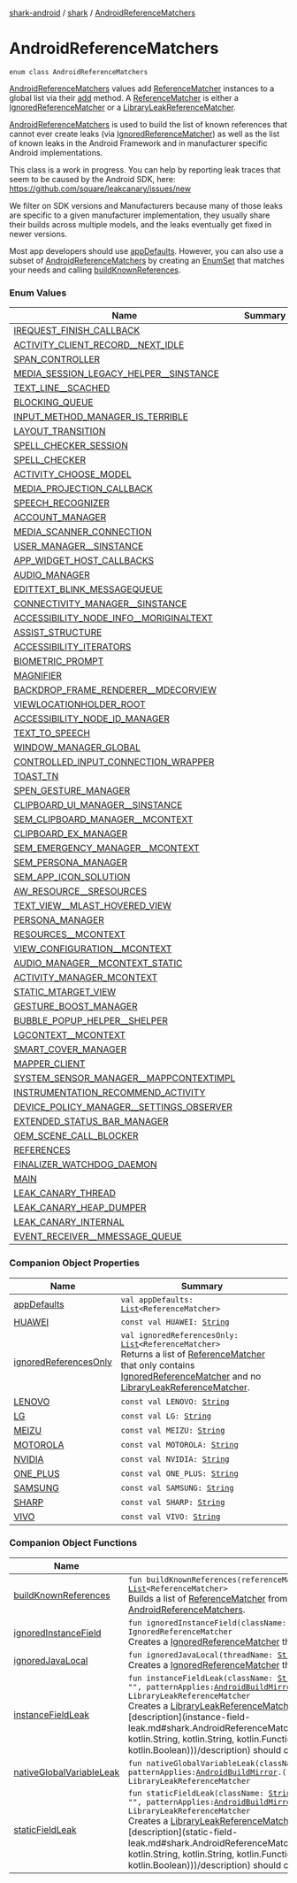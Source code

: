 [shark-android](../../index.md) / [shark](../index.md) / [AndroidReferenceMatchers](./index.md)

# AndroidReferenceMatchers

`enum class AndroidReferenceMatchers`

[AndroidReferenceMatchers](./index.md) values add [ReferenceMatcher](#) instances to a global list via their
[add](#) method. A [ReferenceMatcher](#) is either a [IgnoredReferenceMatcher](#) or
a [LibraryLeakReferenceMatcher](#).

[AndroidReferenceMatchers](./index.md) is used to build the list of known references that cannot ever create
leaks (via [IgnoredReferenceMatcher](#)) as well as the list of known leaks in the Android Framework
and in manufacturer specific Android implementations.

This class is a work in progress. You can help by reporting leak traces that seem to be caused
by the Android SDK, here: https://github.com/square/leakcanary/issues/new

We filter on SDK versions and Manufacturers because many of those leaks are specific to a given
manufacturer implementation, they usually share their builds across multiple models, and the
leaks eventually get fixed in newer versions.

Most app developers should use [appDefaults](app-defaults.md). However, you can also use a subset of
[AndroidReferenceMatchers](./index.md) by creating an [EnumSet](https://docs.oracle.com/javase/6/docs/api/java/util/EnumSet.html) that matches your needs and calling
[buildKnownReferences](build-known-references.md).

### Enum Values

| Name | Summary |
|---|---|
| [IREQUEST_FINISH_CALLBACK](-i-r-e-q-u-e-s-t_-f-i-n-i-s-h_-c-a-l-l-b-a-c-k.md) |  |
| [ACTIVITY_CLIENT_RECORD__NEXT_IDLE](-a-c-t-i-v-i-t-y_-c-l-i-e-n-t_-r-e-c-o-r-d__-n-e-x-t_-i-d-l-e.md) |  |
| [SPAN_CONTROLLER](-s-p-a-n_-c-o-n-t-r-o-l-l-e-r.md) |  |
| [MEDIA_SESSION_LEGACY_HELPER__SINSTANCE](-m-e-d-i-a_-s-e-s-s-i-o-n_-l-e-g-a-c-y_-h-e-l-p-e-r__-s-i-n-s-t-a-n-c-e.md) |  |
| [TEXT_LINE__SCACHED](-t-e-x-t_-l-i-n-e__-s-c-a-c-h-e-d.md) |  |
| [BLOCKING_QUEUE](-b-l-o-c-k-i-n-g_-q-u-e-u-e.md) |  |
| [INPUT_METHOD_MANAGER_IS_TERRIBLE](-i-n-p-u-t_-m-e-t-h-o-d_-m-a-n-a-g-e-r_-i-s_-t-e-r-r-i-b-l-e.md) |  |
| [LAYOUT_TRANSITION](-l-a-y-o-u-t_-t-r-a-n-s-i-t-i-o-n.md) |  |
| [SPELL_CHECKER_SESSION](-s-p-e-l-l_-c-h-e-c-k-e-r_-s-e-s-s-i-o-n.md) |  |
| [SPELL_CHECKER](-s-p-e-l-l_-c-h-e-c-k-e-r.md) |  |
| [ACTIVITY_CHOOSE_MODEL](-a-c-t-i-v-i-t-y_-c-h-o-o-s-e_-m-o-d-e-l.md) |  |
| [MEDIA_PROJECTION_CALLBACK](-m-e-d-i-a_-p-r-o-j-e-c-t-i-o-n_-c-a-l-l-b-a-c-k.md) |  |
| [SPEECH_RECOGNIZER](-s-p-e-e-c-h_-r-e-c-o-g-n-i-z-e-r.md) |  |
| [ACCOUNT_MANAGER](-a-c-c-o-u-n-t_-m-a-n-a-g-e-r.md) |  |
| [MEDIA_SCANNER_CONNECTION](-m-e-d-i-a_-s-c-a-n-n-e-r_-c-o-n-n-e-c-t-i-o-n.md) |  |
| [USER_MANAGER__SINSTANCE](-u-s-e-r_-m-a-n-a-g-e-r__-s-i-n-s-t-a-n-c-e.md) |  |
| [APP_WIDGET_HOST_CALLBACKS](-a-p-p_-w-i-d-g-e-t_-h-o-s-t_-c-a-l-l-b-a-c-k-s.md) |  |
| [AUDIO_MANAGER](-a-u-d-i-o_-m-a-n-a-g-e-r.md) |  |
| [EDITTEXT_BLINK_MESSAGEQUEUE](-e-d-i-t-t-e-x-t_-b-l-i-n-k_-m-e-s-s-a-g-e-q-u-e-u-e.md) |  |
| [CONNECTIVITY_MANAGER__SINSTANCE](-c-o-n-n-e-c-t-i-v-i-t-y_-m-a-n-a-g-e-r__-s-i-n-s-t-a-n-c-e.md) |  |
| [ACCESSIBILITY_NODE_INFO__MORIGINALTEXT](-a-c-c-e-s-s-i-b-i-l-i-t-y_-n-o-d-e_-i-n-f-o__-m-o-r-i-g-i-n-a-l-t-e-x-t.md) |  |
| [ASSIST_STRUCTURE](-a-s-s-i-s-t_-s-t-r-u-c-t-u-r-e.md) |  |
| [ACCESSIBILITY_ITERATORS](-a-c-c-e-s-s-i-b-i-l-i-t-y_-i-t-e-r-a-t-o-r-s.md) |  |
| [BIOMETRIC_PROMPT](-b-i-o-m-e-t-r-i-c_-p-r-o-m-p-t.md) |  |
| [MAGNIFIER](-m-a-g-n-i-f-i-e-r.md) |  |
| [BACKDROP_FRAME_RENDERER__MDECORVIEW](-b-a-c-k-d-r-o-p_-f-r-a-m-e_-r-e-n-d-e-r-e-r__-m-d-e-c-o-r-v-i-e-w.md) |  |
| [VIEWLOCATIONHOLDER_ROOT](-v-i-e-w-l-o-c-a-t-i-o-n-h-o-l-d-e-r_-r-o-o-t.md) |  |
| [ACCESSIBILITY_NODE_ID_MANAGER](-a-c-c-e-s-s-i-b-i-l-i-t-y_-n-o-d-e_-i-d_-m-a-n-a-g-e-r.md) |  |
| [TEXT_TO_SPEECH](-t-e-x-t_-t-o_-s-p-e-e-c-h.md) |  |
| [WINDOW_MANAGER_GLOBAL](-w-i-n-d-o-w_-m-a-n-a-g-e-r_-g-l-o-b-a-l.md) |  |
| [CONTROLLED_INPUT_CONNECTION_WRAPPER](-c-o-n-t-r-o-l-l-e-d_-i-n-p-u-t_-c-o-n-n-e-c-t-i-o-n_-w-r-a-p-p-e-r.md) |  |
| [TOAST_TN](-t-o-a-s-t_-t-n.md) |  |
| [SPEN_GESTURE_MANAGER](-s-p-e-n_-g-e-s-t-u-r-e_-m-a-n-a-g-e-r.md) |  |
| [CLIPBOARD_UI_MANAGER__SINSTANCE](-c-l-i-p-b-o-a-r-d_-u-i_-m-a-n-a-g-e-r__-s-i-n-s-t-a-n-c-e.md) |  |
| [SEM_CLIPBOARD_MANAGER__MCONTEXT](-s-e-m_-c-l-i-p-b-o-a-r-d_-m-a-n-a-g-e-r__-m-c-o-n-t-e-x-t.md) |  |
| [CLIPBOARD_EX_MANAGER](-c-l-i-p-b-o-a-r-d_-e-x_-m-a-n-a-g-e-r.md) |  |
| [SEM_EMERGENCY_MANAGER__MCONTEXT](-s-e-m_-e-m-e-r-g-e-n-c-y_-m-a-n-a-g-e-r__-m-c-o-n-t-e-x-t.md) |  |
| [SEM_PERSONA_MANAGER](-s-e-m_-p-e-r-s-o-n-a_-m-a-n-a-g-e-r.md) |  |
| [SEM_APP_ICON_SOLUTION](-s-e-m_-a-p-p_-i-c-o-n_-s-o-l-u-t-i-o-n.md) |  |
| [AW_RESOURCE__SRESOURCES](-a-w_-r-e-s-o-u-r-c-e__-s-r-e-s-o-u-r-c-e-s.md) |  |
| [TEXT_VIEW__MLAST_HOVERED_VIEW](-t-e-x-t_-v-i-e-w__-m-l-a-s-t_-h-o-v-e-r-e-d_-v-i-e-w.md) |  |
| [PERSONA_MANAGER](-p-e-r-s-o-n-a_-m-a-n-a-g-e-r.md) |  |
| [RESOURCES__MCONTEXT](-r-e-s-o-u-r-c-e-s__-m-c-o-n-t-e-x-t.md) |  |
| [VIEW_CONFIGURATION__MCONTEXT](-v-i-e-w_-c-o-n-f-i-g-u-r-a-t-i-o-n__-m-c-o-n-t-e-x-t.md) |  |
| [AUDIO_MANAGER__MCONTEXT_STATIC](-a-u-d-i-o_-m-a-n-a-g-e-r__-m-c-o-n-t-e-x-t_-s-t-a-t-i-c.md) |  |
| [ACTIVITY_MANAGER_MCONTEXT](-a-c-t-i-v-i-t-y_-m-a-n-a-g-e-r_-m-c-o-n-t-e-x-t.md) |  |
| [STATIC_MTARGET_VIEW](-s-t-a-t-i-c_-m-t-a-r-g-e-t_-v-i-e-w.md) |  |
| [GESTURE_BOOST_MANAGER](-g-e-s-t-u-r-e_-b-o-o-s-t_-m-a-n-a-g-e-r.md) |  |
| [BUBBLE_POPUP_HELPER__SHELPER](-b-u-b-b-l-e_-p-o-p-u-p_-h-e-l-p-e-r__-s-h-e-l-p-e-r.md) |  |
| [LGCONTEXT__MCONTEXT](-l-g-c-o-n-t-e-x-t__-m-c-o-n-t-e-x-t.md) |  |
| [SMART_COVER_MANAGER](-s-m-a-r-t_-c-o-v-e-r_-m-a-n-a-g-e-r.md) |  |
| [MAPPER_CLIENT](-m-a-p-p-e-r_-c-l-i-e-n-t.md) |  |
| [SYSTEM_SENSOR_MANAGER__MAPPCONTEXTIMPL](-s-y-s-t-e-m_-s-e-n-s-o-r_-m-a-n-a-g-e-r__-m-a-p-p-c-o-n-t-e-x-t-i-m-p-l.md) |  |
| [INSTRUMENTATION_RECOMMEND_ACTIVITY](-i-n-s-t-r-u-m-e-n-t-a-t-i-o-n_-r-e-c-o-m-m-e-n-d_-a-c-t-i-v-i-t-y.md) |  |
| [DEVICE_POLICY_MANAGER__SETTINGS_OBSERVER](-d-e-v-i-c-e_-p-o-l-i-c-y_-m-a-n-a-g-e-r__-s-e-t-t-i-n-g-s_-o-b-s-e-r-v-e-r.md) |  |
| [EXTENDED_STATUS_BAR_MANAGER](-e-x-t-e-n-d-e-d_-s-t-a-t-u-s_-b-a-r_-m-a-n-a-g-e-r.md) |  |
| [OEM_SCENE_CALL_BLOCKER](-o-e-m_-s-c-e-n-e_-c-a-l-l_-b-l-o-c-k-e-r.md) |  |
| [REFERENCES](-r-e-f-e-r-e-n-c-e-s.md) |  |
| [FINALIZER_WATCHDOG_DAEMON](-f-i-n-a-l-i-z-e-r_-w-a-t-c-h-d-o-g_-d-a-e-m-o-n.md) |  |
| [MAIN](-m-a-i-n.md) |  |
| [LEAK_CANARY_THREAD](-l-e-a-k_-c-a-n-a-r-y_-t-h-r-e-a-d.md) |  |
| [LEAK_CANARY_HEAP_DUMPER](-l-e-a-k_-c-a-n-a-r-y_-h-e-a-p_-d-u-m-p-e-r.md) |  |
| [LEAK_CANARY_INTERNAL](-l-e-a-k_-c-a-n-a-r-y_-i-n-t-e-r-n-a-l.md) |  |
| [EVENT_RECEIVER__MMESSAGE_QUEUE](-e-v-e-n-t_-r-e-c-e-i-v-e-r__-m-m-e-s-s-a-g-e_-q-u-e-u-e.md) |  |

### Companion Object Properties

| Name | Summary |
|---|---|
| [appDefaults](app-defaults.md) | `val appDefaults: `[`List`](https://kotlinlang.org/api/latest/jvm/stdlib/kotlin.collections/-list/index.html)`<ReferenceMatcher>` |
| [HUAWEI](-h-u-a-w-e-i.md) | `const val HUAWEI: `[`String`](https://kotlinlang.org/api/latest/jvm/stdlib/kotlin/-string/index.html) |
| [ignoredReferencesOnly](ignored-references-only.md) | `val ignoredReferencesOnly: `[`List`](https://kotlinlang.org/api/latest/jvm/stdlib/kotlin.collections/-list/index.html)`<ReferenceMatcher>`<br>Returns a list of [ReferenceMatcher](#) that only contains [IgnoredReferenceMatcher](#) and no [LibraryLeakReferenceMatcher](#). |
| [LENOVO](-l-e-n-o-v-o.md) | `const val LENOVO: `[`String`](https://kotlinlang.org/api/latest/jvm/stdlib/kotlin/-string/index.html) |
| [LG](-l-g.md) | `const val LG: `[`String`](https://kotlinlang.org/api/latest/jvm/stdlib/kotlin/-string/index.html) |
| [MEIZU](-m-e-i-z-u.md) | `const val MEIZU: `[`String`](https://kotlinlang.org/api/latest/jvm/stdlib/kotlin/-string/index.html) |
| [MOTOROLA](-m-o-t-o-r-o-l-a.md) | `const val MOTOROLA: `[`String`](https://kotlinlang.org/api/latest/jvm/stdlib/kotlin/-string/index.html) |
| [NVIDIA](-n-v-i-d-i-a.md) | `const val NVIDIA: `[`String`](https://kotlinlang.org/api/latest/jvm/stdlib/kotlin/-string/index.html) |
| [ONE_PLUS](-o-n-e_-p-l-u-s.md) | `const val ONE_PLUS: `[`String`](https://kotlinlang.org/api/latest/jvm/stdlib/kotlin/-string/index.html) |
| [SAMSUNG](-s-a-m-s-u-n-g.md) | `const val SAMSUNG: `[`String`](https://kotlinlang.org/api/latest/jvm/stdlib/kotlin/-string/index.html) |
| [SHARP](-s-h-a-r-p.md) | `const val SHARP: `[`String`](https://kotlinlang.org/api/latest/jvm/stdlib/kotlin/-string/index.html) |
| [VIVO](-v-i-v-o.md) | `const val VIVO: `[`String`](https://kotlinlang.org/api/latest/jvm/stdlib/kotlin/-string/index.html) |

### Companion Object Functions

| Name | Summary |
|---|---|
| [buildKnownReferences](build-known-references.md) | `fun buildKnownReferences(referenceMatchers: `[`Set`](https://kotlinlang.org/api/latest/jvm/stdlib/kotlin.collections/-set/index.html)`<`[`AndroidReferenceMatchers`](./index.md)`>): `[`List`](https://kotlinlang.org/api/latest/jvm/stdlib/kotlin.collections/-list/index.html)`<ReferenceMatcher>`<br>Builds a list of [ReferenceMatcher](#) from the [referenceMatchers](build-known-references.md#shark.AndroidReferenceMatchers.Companion$buildKnownReferences(kotlin.collections.Set((shark.AndroidReferenceMatchers)))/referenceMatchers) set of [AndroidReferenceMatchers](./index.md). |
| [ignoredInstanceField](ignored-instance-field.md) | `fun ignoredInstanceField(className: `[`String`](https://kotlinlang.org/api/latest/jvm/stdlib/kotlin/-string/index.html)`, fieldName: `[`String`](https://kotlinlang.org/api/latest/jvm/stdlib/kotlin/-string/index.html)`): IgnoredReferenceMatcher`<br>Creates a [IgnoredReferenceMatcher](#) that matches a [InstanceFieldPattern](#). |
| [ignoredJavaLocal](ignored-java-local.md) | `fun ignoredJavaLocal(threadName: `[`String`](https://kotlinlang.org/api/latest/jvm/stdlib/kotlin/-string/index.html)`): IgnoredReferenceMatcher`<br>Creates a [IgnoredReferenceMatcher](#) that matches a [JavaLocalPattern](#). |
| [instanceFieldLeak](instance-field-leak.md) | `fun instanceFieldLeak(className: `[`String`](https://kotlinlang.org/api/latest/jvm/stdlib/kotlin/-string/index.html)`, fieldName: `[`String`](https://kotlinlang.org/api/latest/jvm/stdlib/kotlin/-string/index.html)`, description: `[`String`](https://kotlinlang.org/api/latest/jvm/stdlib/kotlin/-string/index.html)` = "", patternApplies: `[`AndroidBuildMirror`](../-android-build-mirror/index.md)`.() -> `[`Boolean`](https://kotlinlang.org/api/latest/jvm/stdlib/kotlin/-boolean/index.html)` = ALWAYS): LibraryLeakReferenceMatcher`<br>Creates a [LibraryLeakReferenceMatcher](#) that matches a [InstanceFieldPattern](#). [description](instance-field-leak.md#shark.AndroidReferenceMatchers.Companion$instanceFieldLeak(kotlin.String, kotlin.String, kotlin.String, kotlin.Function1((shark.AndroidBuildMirror, kotlin.Boolean)))/description) should convey what we know about this library leak. |
| [nativeGlobalVariableLeak](native-global-variable-leak.md) | `fun nativeGlobalVariableLeak(className: `[`String`](https://kotlinlang.org/api/latest/jvm/stdlib/kotlin/-string/index.html)`, description: `[`String`](https://kotlinlang.org/api/latest/jvm/stdlib/kotlin/-string/index.html)` = "", patternApplies: `[`AndroidBuildMirror`](../-android-build-mirror/index.md)`.() -> `[`Boolean`](https://kotlinlang.org/api/latest/jvm/stdlib/kotlin/-boolean/index.html)` = ALWAYS): LibraryLeakReferenceMatcher` |
| [staticFieldLeak](static-field-leak.md) | `fun staticFieldLeak(className: `[`String`](https://kotlinlang.org/api/latest/jvm/stdlib/kotlin/-string/index.html)`, fieldName: `[`String`](https://kotlinlang.org/api/latest/jvm/stdlib/kotlin/-string/index.html)`, description: `[`String`](https://kotlinlang.org/api/latest/jvm/stdlib/kotlin/-string/index.html)` = "", patternApplies: `[`AndroidBuildMirror`](../-android-build-mirror/index.md)`.() -> `[`Boolean`](https://kotlinlang.org/api/latest/jvm/stdlib/kotlin/-boolean/index.html)` = ALWAYS): LibraryLeakReferenceMatcher`<br>Creates a [LibraryLeakReferenceMatcher](#) that matches a [StaticFieldPattern](#). [description](static-field-leak.md#shark.AndroidReferenceMatchers.Companion$staticFieldLeak(kotlin.String, kotlin.String, kotlin.String, kotlin.Function1((shark.AndroidBuildMirror, kotlin.Boolean)))/description) should convey what we know about this library leak. |
